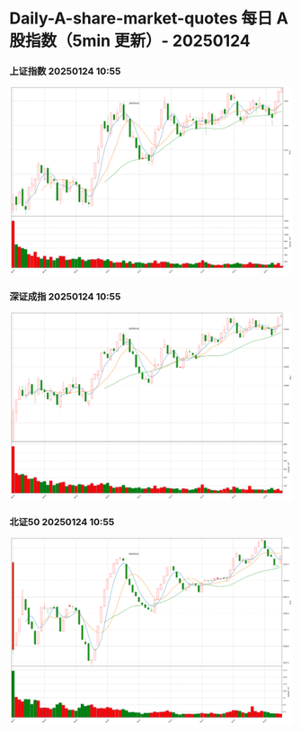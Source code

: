 
# Daily-A-share-market-quotes 每日 A 股指数（5min 更新）- 20250124

### 上证指数 20250124 10:55
![](./fig/2025/1/20250124-sh000001.png)

### 深证成指 20250124 10:55
![](./fig/2025/1/20250124-sz399001.png)

### 北证50 20250124 10:55
![](./fig/2025/1/20250124-bj899050.png)
